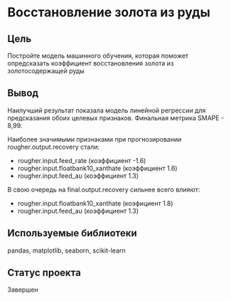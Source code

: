 # Восстановление золота из руды

## Цель
Постройте модель машинного обучения, которая поможет опредсказать коэффициент восстановления золота из золотосодержащей руды

## Вывод
 Наилучший результат показала модель линейной регрессии для предсказания обоих целевых признаков. Финальная метрика SMAPE - 8,99.

Наиболее значимыми признаками при прогнозировании rougher.output.recovery стали:
 - rougher.input.feed_rate (коэффициент -1.6)
 - rougher.input.floatbank10_xanthate (коэффициент 1.6)
 - rougher.input.feed_au (коэффициент 1.3)
 
В свою очередь на  final.output.recovery сильнее всего влияют:
 - rougher.input.floatbank10_xanthate (коэфициент 1.8)
 - rougher.input.feed_au	(коэффициент 1.3)


## Используемые библиотеки
pandas, matplotlib, seaborn, scikit-learn

## Статус проекта
Завершен

